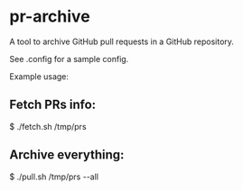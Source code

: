 # pr-archive

A tool to archive GitHub pull requests in a GitHub repository.

See .config for a sample config.

Example usage:

## Fetch PRs info:

  $ ./fetch.sh /tmp/prs

## Archive everything:

  $ ./pull.sh /tmp/prs --all

